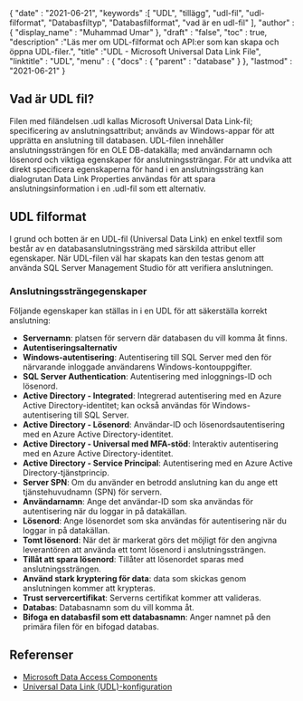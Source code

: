 {
  "date" : "2021-06-21",
  "keywords" :[ "UDL", "tillägg", "udl-fil", "udl-filformat", "Databasfiltyp", "Databasfilformat", "vad är en udl-fil" ],
  "author" : {
    "display_name" : "Muhammad Umar"
},
  "draft" : "false",
  "toc" : true,
  "description" :"Läs mer om UDL-filformat och API:er som kan skapa och öppna UDL-filer.",
  "title" :"UDL - Microsoft Universal Data Link File",
  "linktitle" : "UDL",
  "menu" : {
    "docs" : {
      "parent" : "database"
}
},
  "lastmod" : "2021-06-21"
}

## Vad är UDL fil?
Filen med filändelsen .udl kallas Microsoft Universal Data Link-fil; specificering av anslutningsattribut; används av Windows-appar för att upprätta en anslutning till databasen. UDL-filen innehåller anslutningssträngen för en OLE DB-datakälla; med användarnamn och lösenord och viktiga egenskaper för anslutningssträngar. För att undvika att direkt specificera egenskaperna för hand i en anslutningssträng kan dialogrutan Data Link Properties användas för att spara anslutningsinformation i en .udl-fil som ett alternativ.

## UDL filformat
I grund och botten är en UDL-fil (Universal Data Link) en enkel textfil som består av en databasanslutningssträng med särskilda attribut eller egenskaper. När UDL-filen väl har skapats kan den testas genom att använda SQL Server Management Studio för att verifiera anslutningen.

### Anslutningssträngegenskaper
Följande egenskaper kan ställas in i en UDL för att säkerställa korrekt anslutning:

- **Servernamn**: platsen för servern där databasen du vill komma åt finns.
- **Autentiseringsalternativ**
- **Windows-autentisering**: Autentisering till SQL Server med den för närvarande inloggade användarens Windows-kontouppgifter.
- **SQL Server Authentication**: Autentisering med inloggnings-ID och lösenord.
- **Active Directory - Integrated**: Integrerad autentisering med en Azure Active Directory-identitet; kan också användas för Windows-autentisering till SQL Server.
- **Active Directory - Lösenord**: Användar-ID och lösenordsautentisering med en Azure Active Directory-identitet.
- **Active Directory - Universal med MFA-stöd**: Interaktiv autentisering med en Azure Active Directory-identitet.
- **Active Directory - Service Principal**: Autentisering med en Azure Active Directory-tjänstprincip.
- **Server SPN**: Om du använder en betrodd anslutning kan du ange ett tjänstehuvudnamn (SPN) för servern.
- **Användarnamn**: Ange det användar-ID som ska användas för autentisering när du loggar in på datakällan.
- **Lösenord**: Ange lösenordet som ska användas för autentisering när du loggar in på datakällan.
- **Tomt lösenord**: När det är markerat görs det möjligt för den angivna leverantören att använda ett tomt lösenord i anslutningssträngen.
- **Tillåt att spara lösenord**: Tillåter att lösenordet sparas med anslutningssträngen.
- **Använd stark kryptering för data**: data som skickas genom anslutningen kommer att krypteras.
- **Trust servercertifikat**: Serverns certifikat kommer att valideras.
- **Databas**: Databasnamn som du vill komma åt.
- **Bifoga en databasfil som ett databasnamn**: Anger namnet på den primära filen för en bifogad databas.

## Referenser ##

* [Microsoft Data Access Components](https://en.wikipedia.org/wiki/Microsoft_Data_Access_Components#Universal_data_link)
* [Universal Data Link (UDL)-konfiguration](https://learn.microsoft.com/en-us/sql/connect/oledb/help-topics/data-link-pages?view=sql-server-ver15)

